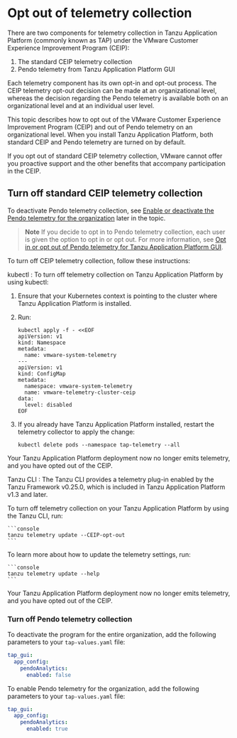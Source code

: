 # Opt out of telemetry collection

There are two components for telemetry collection in Tanzu Application Platform 
(commonly known as TAP) under the VMware Customer Experience Improvement Program (CEIP):

1. The standard CEIP telemetry collection
2. Pendo telemetry from Tanzu Application Platform GUI

Each telemetry component has its own opt-in and opt-out process.
The CEIP telemetry opt-out decision can be made at an organizational level, whereas the
decision regarding the Pendo telemetry is available both on an organizational level and at an
individual user level.

This topic describes how to opt out of the VMware Customer Experience Improvement Program (CEIP) and
out of Pendo telemetry on an organizational level.
When you install Tanzu Application Platform, both standard CEIP and Pendo telemetry are turned on by
default.

If you opt out of standard CEIP telemetry collection, VMware cannot offer you proactive support and
the other benefits that accompany participation in the CEIP.

## <a id="turn-off"></a> Turn off standard CEIP telemetry collection

To deactivate Pendo telemetry collection, see
[Enable or deactivate the Pendo telemetry for the organization](#nbl-or-dsbl-pendo-for-org) later in
the topic.

> **Note** If you decide to opt in to Pendo telemetry collection, each user is given the option to
> opt in or opt out. For more information, see
> [Opt in or opt out of Pendo telemetry for Tanzu Application Platform GUI](tap-portal-telemetry.hbs.md).

To turn off CEIP telemetry collection, follow these instructions:

kubectl
: To turn off telemetry collection on Tanzu Application Platform by using kubectl:

   1. Ensure that your Kubernetes context is pointing to the cluster where Tanzu Application Platform
      is installed.

   2. Run:

        ```console
        kubectl apply -f - <<EOF
        apiVersion: v1
        kind: Namespace
        metadata:
          name: vmware-system-telemetry
        ---
        apiVersion: v1
        kind: ConfigMap
        metadata:
          namespace: vmware-system-telemetry
          name: vmware-telemetry-cluster-ceip
        data:
          level: disabled
        EOF
        ```

   3. If you already have Tanzu Application Platform installed, restart the telemetry collector to
      apply the change:

        ```console
        kubectl delete pods --namespace tap-telemetry --all
        ```

  Your Tanzu Application Platform deployment now no longer emits telemetry, and you have opted out of
  the CEIP.

Tanzu CLI
: The Tanzu CLI provides a telemetry plug-in enabled by the Tanzu Framework v0.25.0, which is
  included in Tanzu Application Platform v1.3 and later.

  To turn off telemetry collection on your Tanzu Application Platform by using the Tanzu CLI, run:

    ```console
    tanzu telemetry update --CEIP-opt-out
    ```

  To learn more about how to update the telemetry settings, run:

    ```console
    tanzu telemetry update --help
    ```

  Your Tanzu Application Platform deployment now no longer emits telemetry, and you have opted out of
  the CEIP.

### <a id="nbl-or-dsbl-pendo-for-org"></a> Turn off Pendo telemetry collection

To deactivate the program for the entire organization, add the following parameters to your
`tap-values.yaml` file:

```yaml
tap_gui:
  app_config:
    pendoAnalytics:
      enabled: false
```

To enable Pendo telemetry for the organization, add the following parameters to your `tap-values.yaml`
file:

```yaml
tap_gui:
  app_config:
    pendoAnalytics:
      enabled: true
```
